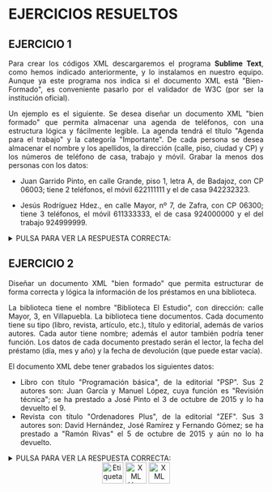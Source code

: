 <div align="justify">

# EJERCICIOS RESUELTOS

## EJERCICIO 1

 Para crear los códigos XML descargaremos el programa __Sublime Text__, como hemos indicado anteriormente, y lo instalamos en nuestro equipo. Aunque ya este programa nos indica si el documento XML está "Bien-Formado", es conveniente pasarlo por el validador de W3C (por ser la institución oficial).

Un ejemplo es el siguiente. Se desea diseñar un documento XML "bien formado" que permita almacenar una agenda de teléfonos, con una estructura lógica y fácilmente legible. La agenda tendrá el título "Agenda para el trabajo" y la categoría "Importante". De cada persona se desea almacenar el nombre y los apellidos, la dirección (calle, piso, ciudad y CP) y los números de teléfono de casa, trabajo y móvil. Grabar la menos dos personas con los datos:

- Juan Garrido Pinto, en calle Grande, piso 1, letra A, de Badajoz, con CP 06003; tiene 2 teléfonos, el móvil 622111111 y el de casa 942232323.

- Jesús Rodríguez Hdez., en calle Mayor, nº 7, de Zafra, con CP 06300; tiene 3 teléfonos, el móvil 611333333, el de casa 924000000 y el del trabajo 924999999.

<details>
	  <summary>PULSA PARA VER LA RESPUESTA CORRECTA:</summary>

```xml
<?xml version="1.0" encoding="iso-8859-1" standalone="yes" ?>
<!-- Documento XML: almacenamiento de una agenda personal -->
<agenda titulo="Agenda para el trabajo">
 <categoria>Importante</categoria>
 <persona>
	 <nombre>Juan</nombre>
	 <apellidos>Garrido Pinto</apellidos>
	 <direccion>
	 	<calle numero="">Grande</calle>
		 <piso letra="A">1</piso>
		 <ciudad>Badajoz</ciudad>
		 <codigo_postal>06003</codigo_postal>
	</direccion>
	<telefonos>
	 	<telmovil>622111111</telmovil>
	 	<telcasa>942232323</telcasa>
	 	<teltrabajo/> <!-- No tiene tfno del trabajo -->
	</telefonos>
 </persona>
 <persona>
	 <nombre>Jesús</nombre>
	 <apellidos>Rodríguez Hdez.</apellidos>
	 <direccion>
		 <calle numero="7">Mayor</calle>
		 <!-- No tiene piso -->
		 <ciudad>Zafra</ciudad>
		 <codigo_postal>06300</codigo_postal>
	</direccion>
	<telefonos>
	 <telmovil>611333333</telmovil>
	 <telcasa>924000000</telcasa>
	 <teltrabajo>924999999</teltrabajo>
	</telefonos>
 </persona>
</agenda>
```

Como vemos, la etiqueta __<persona>__ no la hemos llamado __<persona1>__, __<persona2>__, etc. Sería un error. No es necesario numerar, ya que el orden en que se escriben las personas ya puede indicar su numeración.
No tenemos algunos datos, por ejemplo el teléfono del trabajo de la primera persona; en ese caso se puede poner el elemento vacío: __<teltrabajo/>__. Otra opción en esta situación es no incluir el elemento en cuestión (no escribirlo), como hemos hecho con el piso de la segunda persona, que simplemente no está puesto el elemento. Es aconsejable la primera opción, es decir ponerlo vacío. Lo mismo ocurre con los atributos, que pueden dejarse vacíos, como el número de la primera persona (numero=""), o no ponerlos.

Los comentarios colocados entre __<!-- ... -->__ no son obligatorios; se pueden utilizar como
notas aclaratorias.


</details>



## EJERCICIO 2

 Diseñar un documento XML "bien formado" que permita estructurar de forma correcta y lógica la información de los préstamos en una biblioteca.

 La biblioteca tiene el nombre "Biblioteca El Estudio", con dirección: calle Mayor, 3, en Villapuebla. La biblioteca tiene documentos. Cada documento tiene su tipo (libro, revista, artículo, etc.), título y editorial, además de varios autores. Cada autor tiene nombre; además el autor también podría tener función. Los datos de cada documento prestado serán el lector, la fecha del préstamo (día, mes y año) y la fecha de devolución (que puede estar vacía).

El documento XML debe tener grabados los siguientes datos:
 - Libro con título "Programación básica", de la editorial "PSP". Sus 2 autores son: Juan García y Manuel López, cuya función es "Revisión técnica"; se ha prestado a José Pinto el 3 de octubre de 2015 y lo ha devuelto el 9.
- Revista con título "Ordenadores Plus", de la editorial "ZEF". Sus 3 autores son: David Hernández, José Ramírez y Fernando Gómez; se ha prestado a "Ramón Rivas" el 5 de octubre de 2015 y aún no lo ha devuelto.

<details>
	  <summary>PULSA PARA VER LA RESPUESTA CORRECTA:</summary>

```xml
<?xml version="1.0" encoding="iso-8859-1" standalone="yes"?>
<!-- Préstamos de una biblioteca -->
<biblioteca>
	<nombre>Biblioteca El Estudio</nombre>
	<direccion calle="Mayor" numero="3" localidad="Villapuebla" />
	<lista_documentos>
		<documento tipo="libro" editorial="PSP">
			<titulo>Programación básica</titulo>
			<autores>
				<autor>Juan García</autor>
				<autor funcion="Revisión técnica">Manuel López</autor>
				<!-- Este autor realiza la revisión del libro -->
			</autores>
			<prestado>
				<lector>José Pinto</lector>
				<fecha_pres>
					<dia>3</dia>
					<mes>octubre</mes>
					<anio>2015</anio>
				</fecha_pres>
				<fecha_devol>
					<dia>9</dia>
					<mes>octubre</mes>
					<anio>2015</anio>
				</fecha_devol>
			</prestado>
		</documento>
		<documento tipo="revista" editorial="ZEF">
			<titulo>Ordenadores Plus</titulo>
			<autores>
				<autor>David Hernández</autor>
				<autor>José Ramírez</autor>
				<autor>Fernando Gómez</autor>
			</autores>
			<prestado>
				<lector>Ramón Rivas</lector>
				<fecha_pres>
					<dia>5</dia>
					<mes>octubre</mes>
					<anio>2015</anio>
				</fecha_pres>
				<fecha_devol/>
				<!-- Aún no se ha devuelto -->
			</prestado>
		</documento>
	</lista_documentos>
</biblioteca>
```

 Este código se ha escrito con el programa "Sublime Text" en un fichero de texto con extensión .xml. Se ha comprobado si está __Bien-Formado__, instalando el publin __Indent X__.

 Debe observarse que algunos datos se han guardado como elementos y otros como atributos. Además se han incorporado comentarios al documento. Cabe destacar que los datos que tienen varias partes (como la dirección y las fechas) se guardan separando cada parte. No es conveniente guardar todo el dato en un sólo elemento o atributo: Es decir, las siguientes líneas no conviene usarlas:

```xml
<dirección>C/ Mayor, 3 - Villapuebla</direccion>
<fecha_pres>5 de octubre de 2015</fecha_pres>Es mucho mejor el siguiente código:
<direccion calle="Mayor" numero="3" localidad="Villapuebla" />
<fecha_pres>
	<dia>5</dia>
	<mes>octubre</mes>
	<anio>2015</anio>
</fecha_pres>
```
 Como se ve, se han evitado las vocales con tilde y la ñ en los nombres de elementos y atributos (direccion, numero, anio, etc.).

 Posteriormente el código se ha validado pegándolo en la página http://validator.w3.org/#validate_by_input donde han aparecido 2 avisos ("warnings"), pero ningún error, por lo que el documento está "bien formado". A continuación se ha abierto el fichero .xml con el navegador web. Al estar "bien formado" no aparecen errores y el resultado que muestra es:

```xml
<?xml version="1.0" encoding="iso-8859-1" standalone="yes"?>
<!-- Préstamos de una biblioteca -->
<biblioteca>
	<nombre>Biblioteca El Estudio</nombre>
	<direccion calle="Mayor" numero="3" localidad="Villapuebla" />
	<lista_documentos>
		<documento tipo="libro" editorial="PSP">
			<titulo>Programación básica</titulo>
			<autores>
				<autor>Juan García</autor>
				<autor funcion="Revisión técnica">Manuel López</autor>
				<!-- Este autor realiza la revisión del libro -->
			</autores>
			<prestado>
				<lector>José Pinto</lector>
				<fecha_pres>
					<dia>3</dia>
					<mes>octubre</mes>
					<anio>2015</anio>
				</fecha_pres>
				<fecha_devol>
					<dia>9</dia>
					<mes>octubre</mes>
					<anio>2015</anio>
				</fecha_devol>
			</prestado>
		</documento>
		<documento tipo="revista" editorial="ZEF">
			<titulo>Ordenadores Plus</titulo>
			<autores>
				<autor>David Hernández</autor>
				<autor>José Ramírez</autor>
				<autor>Fernando Gómez</autor>
			</autores>
			<prestado>
				<lector>Ramón Rivas</lector>
				<fecha_pres>
					<dia>5</dia>
					<mes>octubre</mes>
					<anio>2015</anio>
				</fecha_pres>
				<fecha_devol/>
				<!-- Aún no se ha devuelto -->
			</prestado>
		</documento>
	</lista_documentos>
</biblioteca>
```


</div>
<div align="center">
    <a href="XML.md"><img src="../../img/before.png" alt="Etiquetas" style="width:42px;height:42px;"></a>
    <a href="README.md"><img src="../../img/home.png" alt="XML Home" style="width:42px;height:42px;"></a>
    <a href="ESPACIO_NOMBRES.md"><img src="../../img/next.png" alt="XML" style="width:42px;height:42px;">
</div>
